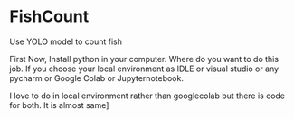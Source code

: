 # FishCount
Use YOLO model to count fish

First Now,
Install python in your computer. 
Where do you want to do this job. If you choose your local environment as IDLE or visual studio or any pycharm or Google Colab or Jupyternotebook.

I love to do in local environment rather than googlecolab but there is code for both. It is almost same]
